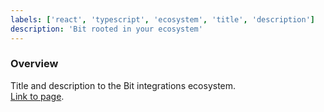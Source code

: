 ```yaml
---
labels: ['react', 'typescript', 'ecosystem', 'title', 'description']
description: 'Bit rooted in your ecosystem'
---
```


### Overview
  
Title and description to the Bit integrations ecosystem.  
[Link to page](https://bit.cloud/enterprise).